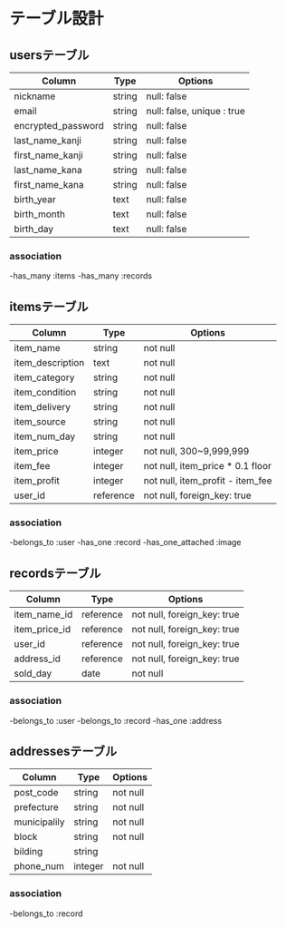 # テーブル設計

## usersテーブル

| Column             | Type      | Options                     |
|--------------------|-----------|-----------------------------|
| nickname           | string    | null: false                 |
| email              | string    | null: false, unique : true  |
| encrypted_password | string    | null: false                 |
| last_name_kanji    | string    | null: false                 |
| first_name_kanji   | string    | null: false                 |
| last_name_kana     | string    | null: false                 |
| first_name_kana    | string    | null: false                 |
| birth_year         | text      | null: false                 |
| birth_month        | text      | null: false                 |
| birth_day          | text      | null: false                 |

### association

-has_many :items
-has_many :records

## itemsテーブル

| Column           | Type      | Options                             |
|------------------|-----------|-------------------------------------|
| item_name        | string    | not null                            |
| item_description | text      | not null                            |
| item_category    | string    | not null                            |
| item_condition   | string    | not null                            |
| item_delivery    | string    | not null                            |
| item_source      | string    | not null                            |
| item_num_day     | string    | not null                            |
| item_price       | integer   | not null, 300~9,999,999             |
| item_fee         | integer   | not null, item_price * 0.1 floor    |
| item_profit      | integer   | not null, item_profit - item_fee    |
| user_id          | reference | not null, foreign_key: true         |

### association

-belongs_to :user
-has_one :record
-has_one_attached :image

## recordsテーブル

| Column         | Type         | Options                        |
|----------------|--------------|--------------------------------|
| item_name_id   | reference    | not null, foreign_key: true    |
| item_price_id  | reference    | not null, foreign_key: true    |
| user_id        | reference    | not null, foreign_key: true    |
| address_id     | reference    | not null, foreign_key: true    |
| sold_day       | date         | not null                       |

### association

-belongs_to :user
-belongs_to :record
-has_one :address

## addressesテーブル

| Column         | Type         | Options                        |
|----------------|--------------|--------------------------------|
| post_code      | string       | not null                       |
| prefecture     | string       | not null                       |
| municipalily   | string       | not null                       |
| block          | string       | not null                       |
| bilding        | string       |                                |
| phone_num      | integer      | not null                       |

### association

-belongs_to :record